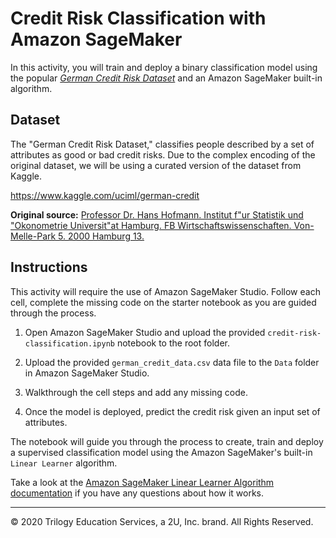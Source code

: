 # Credit Risk Classification with Amazon SageMaker

In this activity, you will train and deploy a binary classification model using the popular [_German Credit Risk Dataset_](https://archive.ics.uci.edu/ml/datasets/statlog+(german+credit+data)) and an Amazon SageMaker built-in algorithm.

## Dataset

The "German Credit Risk Dataset," classifies people described by a set of attributes as good or bad credit risks. Due to the complex encoding of the original dataset, we will be using a curated version of the dataset from Kaggle.

<https://www.kaggle.com/uciml/german-credit>

**Original source:** [Professor Dr. Hans Hofmann. Institut f"ur Statistik und "Okonometrie Universit"at Hamburg. FB Wirtschaftswissenschaften. Von-Melle-Park 5. 2000 Hamburg 13.](https://archive.ics.uci.edu/ml/datasets/Statlog+%28German+Credit+Data%29)

## Instructions

This activity will require the use of Amazon SageMaker Studio. Follow each cell, complete the missing code on the starter notebook as you are guided through the process.

1. Open Amazon SageMaker Studio and upload the provided `credit-risk-classification.ipynb` notebook to the root folder.

2. Upload the provided `german_credit_data.csv` data file to the `Data` folder in Amazon SageMaker Studio.

3. Walkthrough the cell steps and add any missing code.

4. Once the model is deployed, predict the credit risk given an input set of attributes.

The notebook will guide you through the process to create, train and deploy a supervised classification model using the Amazon SageMaker's built-in `Linear Learner` algorithm.

Take a look at the [Amazon SageMaker Linear Learner Algorithm documentation](https://docs.aws.amazon.com/sagemaker/latest/dg/linear-learner.html) if you have any questions about how it works.

---
© 2020 Trilogy Education Services, a 2U, Inc. brand. All Rights Reserved.
